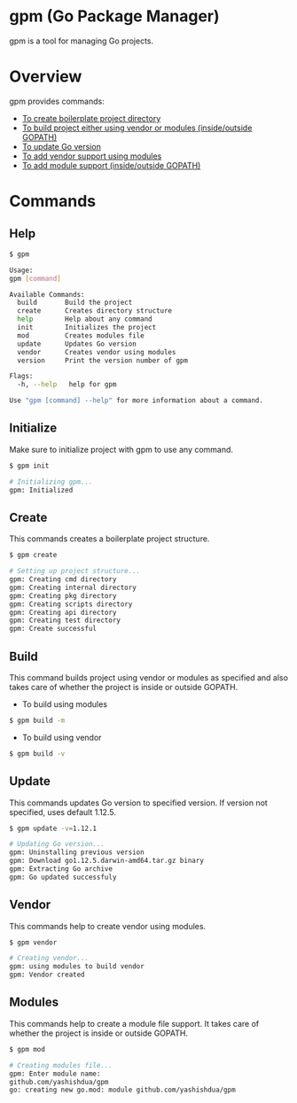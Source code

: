 # gpm (Go Package Manager)

gpm is a tool for managing Go projects.

# Overview

gpm provides commands:
* [To create boilerplate project directory](#create)
* [To build project either using vendor or modules (inside/outside GOPATH)](#build)
* [To update Go version](#version)
* [To add vendor support using modules](#vendor)
* [To add module support (inside/outside GOPATH)](#modules)

# Commands

## Help

```bash
$ gpm 

Usage:
gpm [command]

Available Commands:
  build       Build the project
  create      Creates directory structure
  help        Help about any command
  init        Initializes the project
  mod         Creates modules file
  update      Updates Go version
  vendor      Creates vendor using modules
  version     Print the version number of gpm

Flags:
  -h, --help   help for gpm

Use "gpm [command] --help" for more information about a command.
```

## Initialize
Make sure to initialize project with gpm to use any command.

```bash
$ gpm init

# Initializing gpm...
gpm: Initialized
```

## Create
This commands creates a boilerplate project structure.

```bash
$ gpm create

# Setting up project structure...
gpm: Creating cmd directory
gpm: Creating internal directory
gpm: Creating pkg directory
gpm: Creating scripts directory
gpm: Creating api directory
gpm: Creating test directory
gpm: Create successful
```

## Build
This command builds project using vendor or modules as specified and also takes care of whether the project is inside or outside GOPATH.

- To build using modules
```bash
$ gpm build -m
```

- To build using vendor
```bash
$ gpm build -v
```

## Update
This commands updates Go version to specified version. If version not specified, uses default 1.12.5.

```bash
$ gpm update -v=1.12.1

# Updating Go version...
gpm: Uninstalling previous version
gpm: Download go1.12.5.darwin-amd64.tar.gz binary
gpm: Extracting Go archive
gpm: Go updated successfuly
```

## Vendor
This commands help to create vendor using modules.

```bash
$ gpm vendor

# Creating vendor...
gpm: using modules to build vendor
gpm: Vendor created
```

## Modules
This commands help to create a module file support. It takes care of whether the project is inside or outside GOPATH.

```bash
$ gpm mod

# Creating modules file...
gpm: Enter module name: 
github.com/yashishdua/gpm
go: creating new go.mod: module github.com/yashishdua/gpm
```
